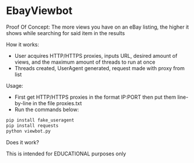 # EbayViewbot

Proof Of Concept: The more views you have on an eBay listing, the higher it shows while searching for said item in the results

How it works:
- User acquires HTTP/HTTPS proxies, inputs URL, desired amount of views, and the maximum amount of threads to run at once
- Threads created, UserAgent generated, request made with proxy from list

Usage:
- First get HTTP/HTTPS proxies in the format IP:PORT then put them line-by-line in the file proxies.txt
- Run the commands below:
```sh
pip install fake_useragent
pip install requests
python viewbot.py
```

Does it work?



This is intended for EDUCATIONAL purposes only
